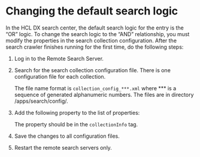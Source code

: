 # Changing the default search logic

In the HCL DX search center, the default search logic for the entry is the “OR” logic. To change the search logic to the “AND” relationship, you must modify the properties in the search collection configuration. After the search crawler finishes running for the first time, do the following steps:

1. Log in to the Remote Search Server.

2. Search for the search collection configuration file. There is one configuration file for each collection. 
    
    The file name format is `collection_config_***.xml` where *** is a sequence of generated alphanumeric numbers. The files are in directory /apps/search/config/.

3. Add the following property to the list of properties:

    <property name="DEFAULT_SEARCH_OPERATOR" value="and"/>

    The property should be in the `collectionInfo` tag.

4. Save the changes to all configuration files.

5. Restart the remote search servers only.
